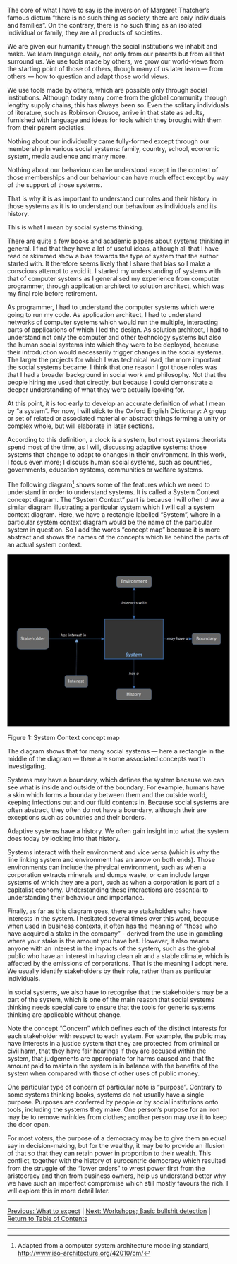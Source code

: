 The core of what I have to say is the inversion of Margaret Thatcher’s famous dictum “there is no such thing as society, there are only individuals and families”.
On the contrary, there is no such thing as an isolated individual or family, they are all products of societies.

We are given our humanity through the social institutions we inhabit and make. We learn language easily, not only from our parents but from all that surround us. We use tools made by others, we grow our world-views from the starting point of those of others, though many of us later learn — from others — how to question and adapt those world views.

We use tools made by others, which are possible only through social institutions. Although today many come from the global community through lengthy supply chains, this has always been so. Even the solitary individuals of literature, such as Robinson Crusoe, arrive in that state as adults, furnished with language and ideas for tools which they brought with them from their parent societies.

Nothing about our individuality came fully-formed except through our membership in various social systems: family, country, school, economic system, media audience and many more.

Nothing about our behaviour can be understood except in the context of those memberships and our behaviour can have much effect except by way of the support of those systems.

That is why it is as important to understand our roles and their history in those systems as it is to understand our behaviour as individuals and its history.

This is what I mean by social systems thinking.

There are quite a few books and academic papers about systems thinking in general. I find that they have a lot of useful ideas, although all that I have read or skimmed show a bias towards the type of system that the author started with. It therefore seems likely that I share that bias so I make a conscious attempt to avoid it. I started my understanding of systems with that of computer systems as I generalised my experience from computer programmer, through application architect to solution architect, which was my final role before retirement.

As programmer, I had to understand the computer systems which were going to run my code. As application architect, I had to understand networks of computer systems which would run the multiple, interacting parts of applications of which I led the design. As solution architect, I had to understand not only the computer and other technology systems but also the human social systems into which they were to be deployed, because their introduction would necessarily trigger changes in the social systems. The larger the projects for which I was technical lead, the more important the social systems became. I think that one reason I got those roles was that I had a broader background in social work and philosophy. Not that the people hiring me used that directly, but because I could demonstrate a deeper understanding of what they were actually looking for.

At this point, it is too early to develop an accurate definition of what I mean by “a system”. For now, I will stick to the Oxford English Dictionary: A group or set of related or associated material or abstract things forming a unity or complex whole, but will elaborate in later sections.

According to this definition, a clock is a system, but most systems theorists spend most of the time, as I will, discussing adaptive systems: those systems that change to adapt to changes in their environment. In this work, I focus even more; I discuss human social systems, such as countries, governments, education systems, communities or welfare systems.

The following diagram[^fn1] shows some of the features which we need to understand in order to understand systems. It is called a System Context concept diagram. The “System Context” part is because I will often draw a similar diagram illustrating a particular system which I will call a system context diagram. Here, we have a rectangle labelled “System”, where in a particular system context diagram would be the name of the particular system in question. So I add the words “concept map” because it is more abstract and shows the names of the concepts which lie behind the parts of an actual system context.

<img src="/assets/images/Abstract System Context diagram.jpg" alt="System Context Concept Map - details in text" class=diagram />

Figure 1: System Context concept map

The diagram shows that for many social systems — here a rectangle in the middle of the diagram — there are some associated concepts worth investigating.

Systems may have a boundary, which defines the system because we can see what is inside and outside of the boundary. For example, humans have a skin which forms a boundary between them and the outside world, keeping infections out and our fluid contents in. Because social systems are often abstract, they often do not have a boundary, although their are exceptions such as countries and their borders.

Adaptive systems have a history. We often gain insight into what the system does today by looking into that history.

Systems interact with their environment and vice versa (which is why the line linking system and environment has an arrow on both ends). Those environments can include the physical environment, such as when a corporation extracts minerals and dumps waste, or can include larger systems of which they are a part, such as when a corporation is part of a capitalist economy. Understanding these interactions are essential to understanding their behaviour and importance.

Finally, as far as this diagram goes, there are stakeholders who have interests in the system. I hesitated several times over this word, because when used in business contexts, it often has the meaning of “those who have acquired a stake in the company” - derived from the use in gambling where your stake is the amount you have bet. However, it also means anyone with an interest in the impacts of the system, such as the global public who have an interest in having clean air and a stable climate, which is affected by the emissions of corporations. That is the meaning I adopt here. We usually identify stakeholders by their role, rather than as particular individuals.

In social systems, we also have to recognise that the stakeholders may be a part of the system, which is one of the main reason that social systems thinking needs special care to ensure that the tools for generic systems thinking are applicable without change.

Note the concept “Concern” which defines each of the distinct interests for each stakeholder with respect to each system. For example, the public may have interests in a justice system that they are protected from criminal or civil harm, that they have fair hearings if they are accused within the system, that judgements are appropriate for harms caused and that the amount paid to maintain the system is in balance with the benefits of the system when compared with those of other uses of public money.

One particular type of concern of particular note is “purpose”. Contrary to some systems thinking books, systems do not usually have a single purpose. Purposes are conferred by people or by social institutions onto tools, including the systems they make. One person’s purpose for an iron may be to remove wrinkles from clothes; another person may use it to keep the door open.

For most voters, the purpose of a democracy may be to give them an equal say in decision-making, but for the wealthy, it may be to provide an illusion of that so that they can retain power in proportion to their wealth. This conflict, together with the history of eurocentric democracy which resulted from the struggle of the “lower orders” to wrest power first from the aristocracy and then from business owners, help us understand better why we have such an imperfect compromise which still mostly favours the rich. I will explore this in more detail later.

***
[Previous: What to expect](whatexpect) \| [Next: Workshops; Basic bullshit detection](basicbsdetection) \| [Return to Table of Contents](./index)

***

[^fn1]: Adapted from a computer system architecture modeling standard,  http://www.iso-architecture.org/42010/cm/
